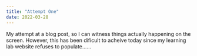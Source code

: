 ```yaml
---
title: "Attempt One"
date: 2022-03-28
---
```

My attempt at a blog post, so I can witness things actually happening on the screen.  However, this has been dificult to acheive today since my learning lab website refuses to populate......
